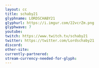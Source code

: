 ```yaml
---
layout: cc
title: schaby21
glyphname: LORDSCHABY21
glyphurl: https://i.imgur.com/22vcrZm.png
glyphwave: 7
youtube: 
twitch: https://www.twitch.tv/schaby21
twitter: https://twitter.com/Lordschaby21
discord: 
other-site: 
currently-partnered: 
stream-currency-needed-for-glyph: 
---
```


